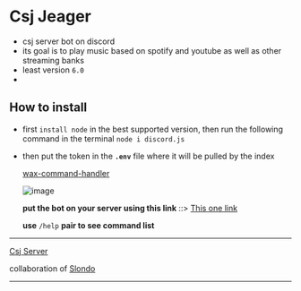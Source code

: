 # Csj Jeager

 - csj server bot on discord
 - its goal is to play music based on spotify and youtube as well as other streaming banks
 - least version `6.0` 
 - 


## How to install
- first `install node` in the best supported version, then run the following command in the terminal  `node i discord.js`  
- then put the token in the **`.env`** file where it will be pulled by the index

	[wax-command-handler](https://www.npmjs.com/package/wax-command-handler)

	![image](https://user-images.githubusercontent.com/87165376/213886802-cec4e549-892a-4aff-92a5-e7311f7083fd.png)

	**put the bot on your server using this link** ::> [This one link](https://discord.com/api/oauth2/authorize?client_id=1065991456793309204&permissions=8&scope=bot)


	**use** `/help` **pair to see command list**
	

---
 [Csj Server](https://discord.gg/K3Jnu2A5YP)

collaboration of [Slondo](https://github.com/odnols) 

----

